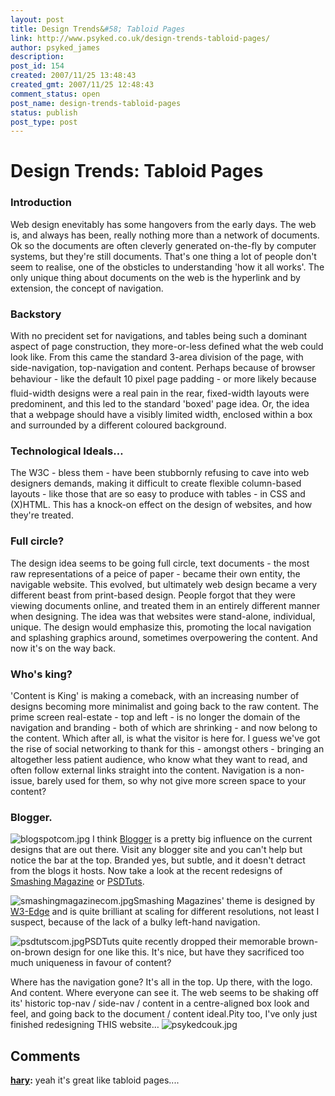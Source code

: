 ```yaml
---
layout: post
title: Design Trends&#58; Tabloid Pages
link: http://www.psyked.co.uk/design-trends-tabloid-pages/
author: psyked_james
description: 
post_id: 154
created: 2007/11/25 13:48:43
created_gmt: 2007/11/25 12:48:43
comment_status: open
post_name: design-trends-tabloid-pages
status: publish
post_type: post
---
```


# Design Trends: Tabloid Pages

### Introduction

Web design enevitably has some hangovers from the early days. The web is, and always has been, really nothing more than a network of documents. Ok so the documents are often cleverly generated on-the-fly by computer systems, but they're still documents. That's one thing a lot of people don't seem to realise, one of the obsticles to understanding 'how it all works'. The only unique thing about documents on the web is the hyperlink and by extension, the concept of navigation. 

### Backstory

With no precident set for navigations, and tables being such a dominant aspect of page construction, they more-or-less defined what the web could look like. From this came the standard 3-area division of the page, with side-navigation, top-navigation and content. Perhaps because of browser behaviour - like the default 10 pixel page padding - or more likely because fluid-width designs were a real pain in the rear, fixed-width layouts were predominent, and this led to the standard 'boxed' page idea. Or, the idea that a webpage should have a visibly limited width, enclosed within a box and surrounded by a different coloured background. 

### Technological Ideals…

The W3C - bless them - have been stubbornly refusing to cave into web designers demands, making it difficult to create flexible column-based layouts - like those that are so easy to produce with tables - in CSS and (X)HTML. This has a knock-on effect on the design of websites, and how they're treated. 

### Full circle?

The design idea seems to be going full circle, text documents - the most raw representations of a peice of paper - became their own entity, the navigable website. This evolved, but ultimately web design became a very different beast from print-based design. People forgot that they were viewing documents online, and treated them in an entirely different manner when designing. The idea was that websites were stand-alone, individual, unique. The design would emphasize this, promoting the local navigation and splashing graphics around, sometimes overpowering the content. And now it's on the way back. 

### Who's king?

'Content is King' is making a comeback, with an increasing number of designs becoming more minimalist and going back to the raw content. The prime screen real-estate - top and left - is no longer the domain of the navigation and branding - both of which are shrinking - and now belong to the content. Which after all, is what the visitor is here for. I guess we've got the rise of social networking to thank for this - amongst others - bringing an altogether less patient audience, who know what they want to read, and often follow external links straight into the content. Navigation is a non-issue, barely used for them, so why not give more screen space to your content? 

### Blogger.

![blogspotcom.jpg](http://uploads.psyked.co.uk/2007/11/blogspotcom.jpg) I think [Blogger](www.blogger.com) is a pretty big influence on the current designs that are out there. Visit any blogger site and you can't help but notice the bar at the top. Branded yes, but subtle, and it doesn't detract from the blogs it hosts. Now take a look at the recent redesigns of [Smashing Magazine](http://www.smashingmagazine.com) or [PSDTuts](http://www.psdtuts.com). 

![smashingmagazinecom.jpg](http://uploads.psyked.co.uk/2007/11/smashingmagazinecom.jpg)Smashing Magazines' theme is designed by [W3-Edge](http://w3-markup.com/) and is quite brilliant at scaling for different resolutions, not least I suspect, because of the lack of a bulky left-hand navigation. 

![psdtutscom.jpg](http://uploads.psyked.co.uk/2007/11/psdtutscom.jpg)PSDTuts quite recently dropped their memorable brown-on-brown design for one like this. It's nice, but have they sacrificed too much uniqueness in favour of content? 

Where has the navigation gone? It's all in the top. Up there, with the logo. And content. Where everyone can see it. The web seems to be shaking off its' historic top-nav / side-nav / content in a centre-aligned box look and feel, and going back to the document / content ideal.Pity too, I've only just finished redesigning THIS website… ![psykedcouk.jpg](http://uploads.psyked.co.uk/2007/11/psykedcouk.jpg)

## Comments

**[hary](#259 "2010-03-29 15:43:57"):** yeah it's great like tabloid pages....

